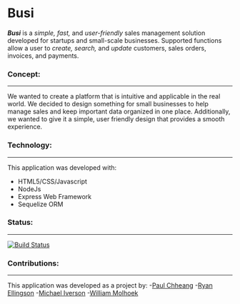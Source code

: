 # Busi 

***Busi*** is a *simple, fast,* and *user-friendly* sales management solution developed for startups and small-scale businesses. Supported functions allow a user to *create, search,* and *update* customers, sales orders, invoices, and payments.


### Concept:
---
We wanted to create a platform that is intuitive and applicable in the real world. We decided to design something for small businesses to help manage sales and keep important data organized in one place. Additionally, we wanted to give it a simple, user friendly design that provides a smooth experience.

### Technology:
---
This application was developed with:
- HTML5/CSS/Javascript
- NodeJs
- Express Web Framework
- Sequelize ORM

### Status:
---
[![Build Status](https://travis-ci.com/RyanEllingson/Busi.png?branch=master)](https://travis-ci.com/RyanEllingson/Busi)


### Contributions:
---
This application was developed as a project by:
-[Paul Chheang](https://github.com/paul-kh) 
-[Ryan Ellingson](https://github.com/RyanEllingson) 
-[Michael Iverson](https://github.com/ivers523)
-[William Molhoek](https://github.com/wmolhoek)
                                             

